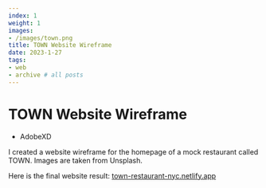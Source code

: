 ```yaml
---
index: 1
weight: 1
images:
- /images/town.png
title: TOWN Website Wireframe
date: 2023-1-27
tags:
- web
- archive # all posts
---
```


# TOWN Website Wireframe
- AdobeXD

I created a website wireframe for the homepage of a mock restaurant called TOWN. Images are taken from Unsplash.

Here is the final website result: <a target="_blank" href="https://town-restaurant-nyc.netlify.app/" style="color: var(--main);" onmouseover="this.style.color='var(--dark)'" onmouseout="this.style.color='var(--main)'">town-restaurant-nyc.netlify.app</a>